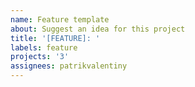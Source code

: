 ```yaml
---
name: Feature template
about: Suggest an idea for this project
title: '[FEATURE]: '
labels: feature
projects: '3'
assignees: patrikvalentiny
---
```




